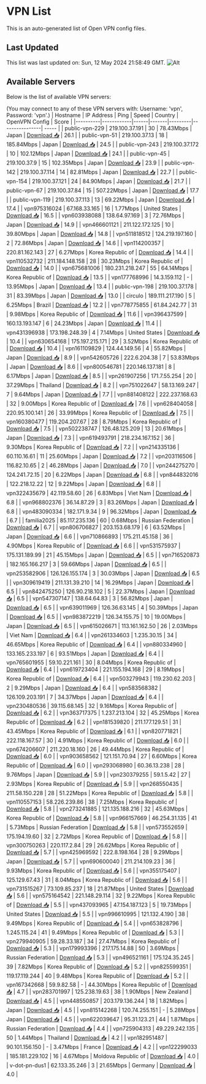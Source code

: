 # VPN List

This is an auto-generated list of Open VPN config files.

## Last Updated

This list was last updated on: Sun, 12 May 2024 21:58:49 GMT.
![Alt](https://repobeats.axiom.co/api/embed/186b98318ef1479477931607c1ad7d823f12451f.svg "Repobeats analytics image")

## Available Servers

Below is the list of available VPN servers:

(You may connect to any of these VPN servers with: Username: 'vpn', Password: 'vpn'.)
| Hostname | IP Address | Ping | Speed | Country | OpenVPN Config | Score |
|----------|------------|------|-------|---------|----------------| ----- |
| public-vpn-229 | 219.100.37.191 | 30 | 78.43Mbps | Japan | [Download 📥](./configs/server_0_JP.ovpn) | 26.1 |
| public-vpn-51 | 219.100.37.13 | 18 | 185.84Mbps | Japan | [Download 📥](./configs/server_1_JP.ovpn) | 24.5 |
| public-vpn-243 | 219.100.37.172 | 10 | 102.12Mbps | Japan | [Download 📥](./configs/server_2_JP.ovpn) | 24.1 |
| public-vpn-45 | 219.100.37.9 | 15 | 102.35Mbps | Japan | [Download 📥](./configs/server_3_JP.ovpn) | 23.9 |
| public-vpn-142 | 219.100.37.114 | 14 | 82.81Mbps | Japan | [Download 📥](./configs/server_4_JP.ovpn) | 22.7 |
| public-vpn-154 | 219.100.37.121 | 24 | 84.90Mbps | Japan | [Download 📥](./configs/server_5_JP.ovpn) | 21.7 |
| public-vpn-67 | 219.100.37.84 | 15 | 507.22Mbps | Japan | [Download 📥](./configs/server_6_JP.ovpn) | 17.7 |
| public-vpn-119 | 219.100.37.113 | 13 | 69.22Mbps | Japan | [Download 📥](./configs/server_7_JP.ovpn) | 17.4 |
| vpn975316024 | 67.168.33.165 | 16 | 1.77Mbps | United States | [Download 📥](./configs/server_8_US.ovpn) | 16.5 |
| vpn603938088 | 138.64.97.169 | 3 | 72.76Mbps | Japan | [Download 📥](./configs/server_9_JP.ovpn) | 14.9 |
| vpn466601121 | 211.122.172.125 | 10 | 39.80Mbps | Japan | [Download 📥](./configs/server_10_JP.ovpn) | 14.8 |
| vpn511818512 | 124.219.197.160 | 2 | 72.86Mbps | Japan | [Download 📥](./configs/server_11_JP.ovpn) | 14.6 |
| vpn114200357 | 220.81.162.143 | 27 | 6.27Mbps | Korea Republic of | [Download 📥](./configs/server_12_KR.ovpn) | 14.4 |
| vpn110532732 | 211.184.148.158 | 28 | 30.23Mbps | Korea Republic of | [Download 📥](./configs/server_13_KR.ovpn) | 14.0 |
| vpn675681006 | 180.231.218.247 | 55 | 64.14Mbps | Korea Republic of | [Download 📥](./configs/server_14_KR.ovpn) | 13.5 |
| vpn177768996 | 14.3.159.112 | - | 13.95Mbps | Japan | [Download 📥](./configs/server_15_JP.ovpn) | 13.4 |
| public-vpn-198 | 219.100.37.178 | 31 | 83.39Mbps | Japan | [Download 📥](./configs/server_16_JP.ovpn) | 13.0 |
| circulo | 189.111.217.190 | 5 | 6.25Mbps | Brazil | [Download 📥](./configs/server_17_BR.ovpn) | 12.2 |
| vpn778775855 | 61.84.242.77 | 31 | 9.98Mbps | Korea Republic of | [Download 📥](./configs/server_18_KR.ovpn) | 11.6 |
| vpn396437599 | 160.13.193.147 | 6 | 24.23Mbps | Japan | [Download 📥](./configs/server_19_JP.ovpn) | 11.4 |
| vpn431396938 | 173.198.248.39 | 4 | 7.14Mbps | United States | [Download 📥](./configs/server_20_US.ovpn) | 10.4 |
| vpn630654168 | 175.197.215.171 | 29 | 3.52Mbps | Korea Republic of | [Download 📥](./configs/server_21_KR.ovpn) | 10.4 |
| vpn161109829 | 124.44.149.56 | 4 | 55.82Mbps | Japan | [Download 📥](./configs/server_22_JP.ovpn) | 8.9 |
| vpn542605726 | 222.6.204.38 | 7 | 53.83Mbps | Japan | [Download 📥](./configs/server_23_JP.ovpn) | 8.6 |
| vpn800546781 | 220.146.137.181 | 8 | 6.17Mbps | Japan | [Download 📥](./configs/server_24_JP.ovpn) | 8.5 |
| vpn261907256 | 171.7.55.254 | 20 | 37.29Mbps | Thailand | [Download 📥](./configs/server_25_TH.ovpn) | 8.2 |
| vpn751022647 | 58.13.169.247 | 7 | 9.64Mbps | Japan | [Download 📥](./configs/server_26_JP.ovpn) | 7.7 |
| vpn881408122 | 222.237.168.63 | 32 | 9.00Mbps | Korea Republic of | [Download 📥](./configs/server_27_KR.ovpn) | 7.6 |
| vpn628404058 | 220.95.100.141 | 26 | 33.99Mbps | Korea Republic of | [Download 📥](./configs/server_28_KR.ovpn) | 7.5 |
| vpn160380477 | 119.204.207.67 | 28 | 8.79Mbps | Korea Republic of | [Download 📥](./configs/server_29_KR.ovpn) | 7.5 |
| vpn502238747 | 126.48.125.209 | 13 | 20.61Mbps | Japan | [Download 📥](./configs/server_30_JP.ovpn) | 7.3 |
| vpn619493791 | 218.234.167.152 | 36 | 9.30Mbps | Korea Republic of | [Download 📥](./configs/server_31_KR.ovpn) | 7.2 |
| vpn214335136 | 60.110.16.61 | 11 | 25.60Mbps | Japan | [Download 📥](./configs/server_32_JP.ovpn) | 7.2 |
| vpn203116506 | 116.82.10.65 | 2 | 46.28Mbps | Japan | [Download 📥](./configs/server_33_JP.ovpn) | 7.0 |
| vpn244275270 | 124.241.72.15 | 20 | 6.22Mbps | Japan | [Download 📥](./configs/server_34_JP.ovpn) | 6.8 |
| vpn844832016 | 122.218.12.22 | 12 | 9.22Mbps | Japan | [Download 📥](./configs/server_35_JP.ovpn) | 6.8 |
| vpn322435679 | 42.119.58.60 | 26 | 6.83Mbps | Viet Nam | [Download 📥](./configs/server_36_VN.ovpn) | 6.8 |
| vpn968802376 | 36.14.87.29 | 3 | 83.26Mbps | Japan | [Download 📥](./configs/server_37_JP.ovpn) | 6.8 |
| vpn483090334 | 182.171.9.34 | 9 | 96.32Mbps | Japan | [Download 📥](./configs/server_38_JP.ovpn) | 6.7 |
| familia2025 | 85.117.235.136 | 60 | 0.68Mbps | Russian Federation | [Download 📥](./configs/server_39_RU.ovpn) | 6.7 |
| vpn806706827 | 203.153.68.179 | 6 | 63.52Mbps | Japan | [Download 📥](./configs/server_40_JP.ovpn) | 6.6 |
| vpn710866893 | 175.211.45.158 | 36 | 4.90Mbps | Korea Republic of | [Download 📥](./configs/server_41_KR.ovpn) | 6.6 |
| vpn531575937 | 175.131.189.99 | 21 | 45.15Mbps | Japan | [Download 📥](./configs/server_42_JP.ovpn) | 6.5 |
| vpn716520873 | 182.165.166.217 | 3 | 59.66Mbps | Japan | [Download 📥](./configs/server_43_JP.ovpn) | 6.5 |
| vpn253582906 | 126.126.155.174 | 3 | 30.03Mbps | Japan | [Download 📥](./configs/server_44_JP.ovpn) | 6.5 |
| vpn309619419 | 211.131.39.210 | 14 | 16.29Mbps | Japan | [Download 📥](./configs/server_45_JP.ovpn) | 6.5 |
| vpn842475250 | 126.90.218.102 | 5 | 22.37Mbps | Japan | [Download 📥](./configs/server_46_JP.ovpn) | 6.5 |
| vpn547307147 | 138.64.64.83 | 3 | 56.82Mbps | Japan | [Download 📥](./configs/server_47_JP.ovpn) | 6.5 |
| vpn639011969 | 126.36.63.145 | 4 | 50.39Mbps | Japan | [Download 📥](./configs/server_48_JP.ovpn) | 6.5 |
| vpn983872219 | 126.34.155.75 | 10 | 19.00Mbps | Japan | [Download 📥](./configs/server_49_JP.ovpn) | 6.5 |
| vpn615026671 | 113.161.162.50 | 26 | 2.03Mbps | Viet Nam | [Download 📥](./configs/server_50_VN.ovpn) | 6.4 |
| vpn261334603 | 1.235.30.15 | 34 | 46.65Mbps | Korea Republic of | [Download 📥](./configs/server_51_KR.ovpn) | 6.4 |
| vpn880334960 | 133.165.233.197 | 6 | 93.51Mbps | Japan | [Download 📥](./configs/server_52_JP.ovpn) | 6.4 |
| vpn765601955 | 59.10.221.161 | 30 | 8.04Mbps | Korea Republic of | [Download 📥](./configs/server_53_KR.ovpn) | 6.4 |
| vpn619723404 | 221.155.194.168 | 29 | 8.19Mbps | Korea Republic of | [Download 📥](./configs/server_54_KR.ovpn) | 6.4 |
| vpn503279943 | 119.230.62.203 | 2 | 9.29Mbps | Japan | [Download 📥](./configs/server_55_JP.ovpn) | 6.4 |
| vpn583568382 | 126.109.203.191 | 7 | 34.37Mbps | Japan | [Download 📥](./configs/server_56_JP.ovpn) | 6.4 |
| vpn230480536 | 39.115.68.145 | 32 | 9.16Mbps | Korea Republic of | [Download 📥](./configs/server_57_KR.ovpn) | 6.2 |
| vpn363717375 | 1.237.213.104 | 32 | 45.25Mbps | Korea Republic of | [Download 📥](./configs/server_58_KR.ovpn) | 6.2 |
| vpn181539820 | 211.177.129.51 | 31 | 43.45Mbps | Korea Republic of | [Download 📥](./configs/server_59_KR.ovpn) | 6.1 |
| vpn820771821 | 222.118.167.57 | 30 | 4.91Mbps | Korea Republic of | [Download 📥](./configs/server_60_KR.ovpn) | 6.0 |
| vpn674206607 | 211.220.18.160 | 26 | 49.44Mbps | Korea Republic of | [Download 📥](./configs/server_61_KR.ovpn) | 6.0 |
| vpn903658562 | 121.151.70.94 | 27 | 6.60Mbps | Korea Republic of | [Download 📥](./configs/server_62_KR.ovpn) | 6.0 |
| vpn293068980 | 60.36.13.238 | 28 | 9.76Mbps | Japan | [Download 📥](./configs/server_63_JP.ovpn) | 5.9 |
| vpn230379255 | 59.1.5.42 | 27 | 2.93Mbps | Korea Republic of | [Download 📥](./configs/server_64_KR.ovpn) | 5.9 |
| vpn268550435 | 211.58.150.228 | 28 | 51.22Mbps | Korea Republic of | [Download 📥](./configs/server_65_KR.ovpn) | 5.8 |
| vpn110557153 | 58.226.239.86 | 38 | 7.25Mbps | Korea Republic of | [Download 📥](./configs/server_66_KR.ovpn) | 5.8 |
| vpn273241885 | 121.135.188.216 | 32 | 45.63Mbps | Korea Republic of | [Download 📥](./configs/server_67_KR.ovpn) | 5.8 |
| vpn966157669 | 46.254.31.135 | 41 | 5.73Mbps | Russian Federation | [Download 📥](./configs/server_68_RU.ovpn) | 5.8 |
| vpn573552659 | 175.194.19.60 | 32 | 2.72Mbps | Korea Republic of | [Download 📥](./configs/server_69_KR.ovpn) | 5.8 |
| vpn300750263 | 220.117.2.84 | 29 | 26.62Mbps | Korea Republic of | [Download 📥](./configs/server_70_KR.ovpn) | 5.7 |
| vpn425969592 | 222.8.198.164 | 28 | 9.29Mbps | Japan | [Download 📥](./configs/server_71_JP.ovpn) | 5.7 |
| vpn690600040 | 211.214.109.23 | 36 | 9.93Mbps | Korea Republic of | [Download 📥](./configs/server_72_KR.ovpn) | 5.6 |
| vpn355175407 | 125.129.67.43 | 31 | 8.04Mbps | Korea Republic of | [Download 📥](./configs/server_73_KR.ovpn) | 5.6 |
| vpn731515267 | 73.109.85.237 | 18 | 21.87Mbps | United States | [Download 📥](./configs/server_74_US.ovpn) | 5.6 |
| vpn575164542 | 221.148.29.114 | 32 | 9.22Mbps | Korea Republic of | [Download 📥](./configs/server_75_KR.ovpn) | 5.5 |
| vpn437093965 | 47.154.187.123 | 5 | 19.73Mbps | United States | [Download 📥](./configs/server_76_US.ovpn) | 5.5 |
| vpn996610995 | 121.132.4.190 | 38 | 9.49Mbps | Korea Republic of | [Download 📥](./configs/server_77_KR.ovpn) | 5.4 |
| vpn653828796 | 1.245.115.24 | 41 | 9.49Mbps | Korea Republic of | [Download 📥](./configs/server_78_KR.ovpn) | 5.3 |
| vpn279940905 | 59.28.33.187 | 34 | 27.47Mbps | Korea Republic of | [Download 📥](./configs/server_79_KR.ovpn) | 5.3 |
| vpn179993396 | 217.175.14.88 | 50 | 3.69Mbps | Russian Federation | [Download 📥](./configs/server_80_RU.ovpn) | 5.3 |
| vpn496521161 | 175.124.35.245 | 39 | 7.82Mbps | Korea Republic of | [Download 📥](./configs/server_81_KR.ovpn) | 5.2 |
| vpn825599351 | 119.17.119.244 | 40 | 9.48Mbps | Korea Republic of | [Download 📥](./configs/server_82_KR.ovpn) | 5.2 |
| vpn167342668 | 59.9.82.58 | - | 44.30Mbps | Korea Republic of | [Download 📥](./configs/server_83_KR.ovpn) | 4.7 |
| vpn283701997 | 125.238.19.63 | 38 | 1.90Mbps | New Zealand | [Download 📥](./configs/server_84_NZ.ovpn) | 4.5 |
| vpn448550857 | 203.179.136.244 | 18 | 1.82Mbps | Japan | [Download 📥](./configs/server_85_JP.ovpn) | 4.5 |
| vpn815142268 | 120.74.255.151 | - | 5.28Mbps | Japan | [Download 📥](./configs/server_86_JP.ovpn) | 4.5 |
| vpn622039647 | 95.31.123.21 | 44 | 1.87Mbps | Russian Federation | [Download 📥](./configs/server_87_RU.ovpn) | 4.4 |
| vpn725904313 | 49.229.242.135 | 50 | 1.44Mbps | Thailand | [Download 📥](./configs/server_88_TH.ovpn) | 4.2 |
| vpn182951487 | 90.101.156.150 | - | 3.47Mbps | France | [Download 📥](./configs/server_89_FR.ovpn) | 4.2 |
| vpn122299033 | 185.181.229.102 | 16 | 4.67Mbps | Moldova Republic of | [Download 📥](./configs/server_90_MD.ovpn) | 4.0 |
| v-dot-pn-dus1 | 62.133.35.246 | 3 | 21.65Mbps | Germany | [Download 📥](./configs/server_91_DE.ovpn) | 4.0 |
